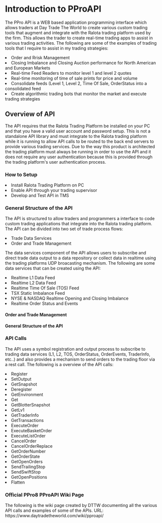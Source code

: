<H1>Introduction to PProAPI</H1>
<p>The PPro API is a WEB based application programming interface which allows traders at Day Trade The World to create various custom trading tools that augment and integrate with the Ralota trading platform used by the firm. This allows the trader to create real-time trading apps to assist in various trading activities. The following are some of the examples of trading tools that I require to assist in my trading strategies: 
<li>Order and Rrisk Management</li>
<li>Closing Imbalance and Closing Auction performance for North American and European Markets</li>
<li>Real-time Feed Readers to monitor level 1 and level 2 quotes</li>
<li>Real-time monitoring of time of sale prints for price and volume</li>
<li>Consolidate feeds (Level 1, Level 2, Time Of Sale, OrderStatus into a consolidated feed</li>
<li>Create algorithmic trading bots that monitor the market and execute trading strategies</li>
</p>
<H2>Overview of API</H2>
<p>The API requires that the Ralota Trading Platform be installed on your PC and that you have a valid user account and password setup. This is not a standalone API library and must integrate to the Ralota trading platform while it is running to allow API calls to be routed to the back end servers to provide various trading services. Due to the way this product is architected the trading platform must always be running in order to use the API and it does not require any user authentication because this is provided through the trading platform's user authentication process.</p>
<H3>How to Setup</H3>
<li>Install Ralota Trading Platform on PC</li>
<li>Enable API through your trading supervisor</li>
<li>Develop and Test API in TMS</li>
<H3>General Structure of the API</H3>
<p>The API is structured to allow traders and programmers a interface to code custom trading applications that integrate into the Ralota trading platform. The API can be divided into two set of trade process flows:</p>
<li>Trade Data Services</li>
<li>Order and Trade Management</li>
<p>The data services component of the API allows users to subscribe and direct trade data output to a data repository or collect data in realtime using the trading platforms UDP broacasting mechanism. The following are some data services that can be created using the API:
<li>Realtime L1 Data Feed</li>
<li>Realtime L2 Data Feed</li>
<li>Realtime Time Of Sale (TOS) Feed</li>
<li>TSX Static Imbalance Feed</li>
<li>NYSE & NASDAQ Realtime Opening and Closing Imbalance</li>
<li>Realtime Order Status and Events</li></p>
<H4>Order and Trade Management</H4>
<H4>General Structure of the API</H4>  
</p>
<H3>API Calls</H3>
<p>The API uses a symbol registration and output process to subscribe to trading data services (L1, L2, TOS, OrderStatus, OrderEvents, TraderInfo, etc..) and also provides a mechanism to send orders to the trading floor via a rest call. The following is a overview of the API calls:
<li>Register</li>
<li>SetOutput</li>
<li>GetSnapshot</li>
<li>Deregister</li>
<li>GetEnvironment</li>
<li>Get</li>
<li>GetBlotterSnapshot</li>
<li>GetLv1</li>
<li>GetTraderInfo</li>
<li>GetTransactions</li>
<li>ExecuteOrder</li>
<li>ExecuteBasketOrder</li>
<li>ExecuteListOrder</li>
<li>CancelOrder</li>
<li>CancelOrderReplace</li>
<li>GetOrderNumber</li>
<li>GetOrderState</li>
<li>GetOpenOrders</li>
<li>SendTrailingStop</li>
<li>SendSwiftStop</li>
<li>GetOpenPositions</li>
<li>Flatten</li>
</p>
<H3>Official PPro8 PProAPI Wiki  Page</H3>
<p>The following is the wiki page created by DTTW documenting all the various API calls and examples of some of the APIs. URL: https://www.daytradetheworld.com/wiki/pproapi/
</p>


